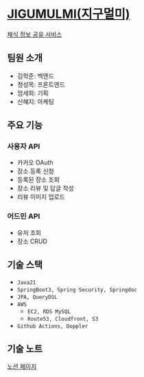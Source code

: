 # [JIGUMULMI(지구멀미)](https://www.jigumulmi.com/)
[채식 정보 공유 서비스](https://developerjoseph.notion.site/dfea728380654c84b4b898b63e411707)
## 팀원 소개
- 김학준: 백엔드
- 정성목: 프론트엔드
- 엄세희: 기획
- 신혜지: 마케팅
## 주요 기능
### 사용자 API
- 카카오 OAuth
- 장소 등록 신청
- 등록된 장소 조회
- 장소 리뷰 및 답글 작성
- 리뷰 이미지 업로드
### 어드민 API
- 유저 조회
- 장소 CRUD
## 기술 스택
- `Java21`
- `SpringBoot3, Spring Security, Springdoc`
- `JPA, QueryDSL`
- `AWS`
  - `EC2, RDS MySQL`
  - `Route53, Cloudfront, S3`
- `Github Actions, Doppler`
## 기술 노트
[노션 페이지](https://developerjoseph.notion.site/6aec3d72c3d641c4a98ba4a55d069536?v=f9513eb4d2644809927f5ab0ca5236ff)
